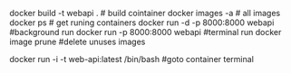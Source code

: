 docker build -t webapi .  # build cointainer
docker images -a # all images
docker ps # get runing containers
docker run -d -p 8000:8000 webapi #background run
docker run -p 8000:8000 webapi #terminal run
docker image prune #delete unuses images

docker run -i -t web-api:latest /bin/bash #goto container terminal